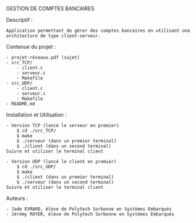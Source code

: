 GESTION DE COMPTES BANCAIRES


Descriptif : 
	
	Application permettant de gérer des comptes bancaires en utilisant une architecture de type client-serveur.


Contenue du projet :

	- projet-réseaux.pdf (sujet)
	- src_TCP/
		- client.c
		- serveur.c
		- Makefile
	- src_UDP/
		- client.c
		- serveur.c
		- Makefile
	- README.md


Installation et Utilisation :

	- Version TCP (lancé le serveur en premier)
		$ cd ./src_TCP/
		$ make
		$ ./serveur (dans un premier terminal)
		$ ./client (dans un second terminal)
	Suivre et utiliser le terminal client
	
	- Version UDP (lancé le client en premier)
		$ cd ./src_UDP/
		$ make
		$ ./client (dans un premier terminal)
		$ ./serveur (dans un second terminal)
	Suivre et utiliser le terminal client


Auteurs :

	- Jade EVRARD, élève de Polytech Sorbonne en Systèmes Embarqués
	- Jérémy ROYER, élève de Polytech Sorbonne en Systèmes Embarqués

